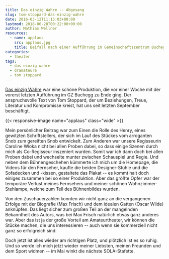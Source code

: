 ```yaml
---
title: Das einzig Wahre -- Abgesang
slug: tom-stoppard-das-einzig-wahre
date: 2016-03-12T11:15:03+00:00
lastmod: 2018-06-28T00:22:00+00:00
author: Mathias Wellner
resources:
  - name: applaus
    src: applaus.jpg
    title: Beifall nach einer Aufführung im Gemeinschaftszentrum Buchegg
categories:
  - theater
tags:
  - das einzig wahre
  - dramateure
  - tom stoppard
---
```

[Das einzig Wahre](http://dramateure.ch/wordpress/produktionen/das-einzig-wahre "Das einzig Wahre") war eine schöne Produktion, die vor einer Woche mit der vorerst letzten Aufführung im GZ Buchegg zu Ende ging. Der anspruchsvolle Text von Tom Stoppard, der um Beziehungen, Treue, Literatur und Kompromisse kreist, hat uns seit letzten September beschäftigt. 
<!--more-->

{{< responsive-image name="applaus" class="wide" >}}

Mein persönlicher Beitrag war zum Einen die Rolle des Henry, eines gewitzten Schriftstellers, der sich im Lauf des Stückes vom arroganten Snob zum gereiften Snob entwickelt. Zum Anderen war unsere Regisseurin Caroline Wloka nicht bei allen Proben dabei, so dass einige Szenen durch mich als Co-Regisseur inszeniert wurden. Somit war ich dann doch bei allen Proben dabei und wechselte munter zwischen Schauspiel und Regie. Und neben dem Bühnengeschehen kümmerte ich mich um die Homepage, die Videos für den Fernseher, kaufte die beiden Designer-Stühle und die Sofadecken und -kissen, gestaltete das Plakat -- es kommt halt doch einiges zusammen bei so einer Produktion. Aber das größte Opfer war der temporäre Verlust meines Fernsehers und meiner schönen Wohnzimmer-Stehlampe, welche zum Teil des Bühnenbildes wurden. 

Von den Zuschauerzahlen konnten wir nicht ganz an die vergangenen Erfolge mit der Biografie (Max Frisch) und dem idealen Gatten (Oscar Wilde) anknüpfen. Das liegt sicher zum großen Teil an der mangelnden Bekanntheit des Autors, was bei Max Frisch natürlich etwas ganz anderes war. Aber das ist ja der große Vorteil am Amateurtheater, wir können die Stücke machen, die uns interessieren -- auch wenn sie kommerziell nicht ganz so erfolgreich sind. 

Doch jetzt ist alles wieder am richtigen Platz, und plötzlich ist es so ruhig. Und so werde ich mich jetzt wieder meiner Liebsten, meinen Freunden und dem Sport widmen -- im Mai winkt die nächste SOLA-Stafette.